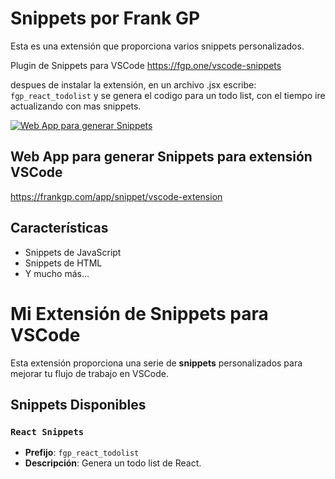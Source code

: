 # Snippets por Frank GP

Esta es una extensión que proporciona varios snippets personalizados.

Plugin de Snippets para VSCode
https://fgp.one/vscode-snippets

despues de instalar la extensión, en un archivo .jsx escribe: `fgp_react_todolist` y se genera el codigo para un todo list,
con el tiempo ire actualizando con mas snippets.

<!-- ![Logo de la extensión](https://i.postimg.cc/3RC1bQwF/SNIPPETS.jpg) -->

[![Web App para generar Snippets](https://i.postimg.cc/3RC1bQwF/SNIPPETS.jpg)](https://frankgp.com/app/snippet/vscode-extension)

## Web App para generar Snippets para extensión VSCode

https://frankgp.com/app/snippet/vscode-extension

## Características

- Snippets de JavaScript
- Snippets de HTML
- Y mucho más...

# Mi Extensión de Snippets para VSCode

Esta extensión proporciona una serie de **snippets** personalizados para mejorar tu flujo de trabajo en VSCode.

## Snippets Disponibles

### `React Snippets`

- **Prefijo**: `fgp_react_todolist`
- **Descripción**: Genera un todo list de React.
